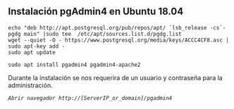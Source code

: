 ## Instalación pgAdmin4 en Ubuntu 18.04
```
echo "deb http://apt.postgresql.org/pub/repos/apt/ `lsb_release -cs`-pgdg main" |sudo tee  /etc/apt/sources.list.d/pgdg.list
wget --quiet -O - https://www.postgresql.org/media/keys/ACCC4CF8.asc | sudo apt-key add -
sudo apt update
```
```
sudo apt install pgadmin4 pgadmin4-apache2
``` 
Durante la instalación se nos requerira de un usuario y contraseña para la administración.

*`Abrir navegador http://[ServerIP_or_domain]/pgadmin4`* 
